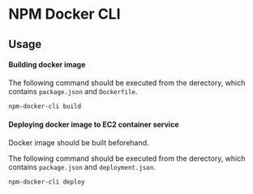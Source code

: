 # NPM Docker CLI

## Usage

#### Building docker image

The following command should be executed from the derectory, which contains `package.json` and `Dockerfile`.

```bash
npm-docker-cli build
```

#### Deploying docker image to EC2 container service

Docker image should be built beforehand.

The following command should be executed from the derectory, which contains `package.json` and `deployment.json`.

```bash
npm-docker-cli deploy
```
